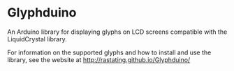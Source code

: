 Glyphduino
==========

An Arduino library for displaying glyphs on LCD screens compatible with the LiquidCrystal library.

For information on the supported glyphs and how to install and use the library, see the website at http://rastating.github.io/Glyphduino/
